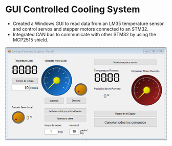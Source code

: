 # GUI Controlled Cooling System

- Created a Windows GUI to read data from an LM35 temperature sensor and control servos and stepper motors connected to an STM32.
- Integrated CAN bus to communicate with other STM32 by using the MCP2515 shield.

<p align="center">
<img title="GUI Controlled Cooling System" src="GUI_screenshot.png" alt="GUI Controlled Cooling System"></center>
</p>